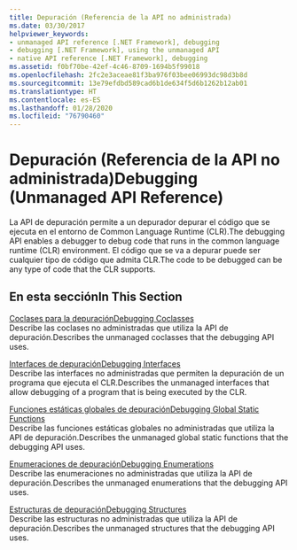 ```yaml
---
title: Depuración (Referencia de la API no administrada)
ms.date: 03/30/2017
helpviewer_keywords:
- unmanaged API reference [.NET Framework], debugging
- debugging [.NET Framework], using the unmanaged API
- native API reference [.NET Framework], debugging
ms.assetid: f0bf70be-42ef-4c46-8709-1694b5f99018
ms.openlocfilehash: 2fc2e3aceae81f3ba976f03bee06993dc98d3b8d
ms.sourcegitcommit: 13e79efdbd589cad6b1de634f5d6b1262b12ab01
ms.translationtype: HT
ms.contentlocale: es-ES
ms.lasthandoff: 01/28/2020
ms.locfileid: "76790460"
---
```

# <a name="debugging-unmanaged-api-reference"></a><span data-ttu-id="991e1-102">Depuración (Referencia de la API no administrada)</span><span class="sxs-lookup"><span data-stu-id="991e1-102">Debugging (Unmanaged API Reference)</span></span>
<span data-ttu-id="991e1-103">La API de depuración permite a un depurador depurar el código que se ejecuta en el entorno de Common Language Runtime (CLR).</span><span class="sxs-lookup"><span data-stu-id="991e1-103">The debugging API enables a debugger to debug code that runs in the common language runtime (CLR) environment.</span></span> <span data-ttu-id="991e1-104">El código que se va a depurar puede ser cualquier tipo de código que admita CLR.</span><span class="sxs-lookup"><span data-stu-id="991e1-104">The code to be debugged can be any type of code that the CLR supports.</span></span>  
  
## <a name="in-this-section"></a><span data-ttu-id="991e1-105">En esta sección</span><span class="sxs-lookup"><span data-stu-id="991e1-105">In This Section</span></span>  
 [<span data-ttu-id="991e1-106">Coclases para la depuración</span><span class="sxs-lookup"><span data-stu-id="991e1-106">Debugging Coclasses</span></span>](debugging-coclasses.md)  
 <span data-ttu-id="991e1-107">Describe las coclases no administradas que utiliza la API de depuración.</span><span class="sxs-lookup"><span data-stu-id="991e1-107">Describes the unmanaged coclasses that the debugging API uses.</span></span>  
  
 [<span data-ttu-id="991e1-108">Interfaces de depuración</span><span class="sxs-lookup"><span data-stu-id="991e1-108">Debugging Interfaces</span></span>](debugging-interfaces.md)  
 <span data-ttu-id="991e1-109">Describe las interfaces no administradas que permiten la depuración de un programa que ejecuta el CLR.</span><span class="sxs-lookup"><span data-stu-id="991e1-109">Describes the unmanaged interfaces that allow debugging of a program that is being executed by the CLR.</span></span>  
  
 [<span data-ttu-id="991e1-110">Funciones estáticas globales de depuración</span><span class="sxs-lookup"><span data-stu-id="991e1-110">Debugging Global Static Functions</span></span>](debugging-global-static-functions.md)  
 <span data-ttu-id="991e1-111">Describe las funciones estáticas globales no administradas que utiliza la API de depuración.</span><span class="sxs-lookup"><span data-stu-id="991e1-111">Describes the unmanaged global static functions that the debugging API uses.</span></span>  
  
 [<span data-ttu-id="991e1-112">Enumeraciones de depuración</span><span class="sxs-lookup"><span data-stu-id="991e1-112">Debugging Enumerations</span></span>](debugging-enumerations.md)  
 <span data-ttu-id="991e1-113">Describe las enumeraciones no administradas que utiliza la API de depuración.</span><span class="sxs-lookup"><span data-stu-id="991e1-113">Describes the unmanaged enumerations that the debugging API uses.</span></span>  
  
 [<span data-ttu-id="991e1-114">Estructuras de depuración</span><span class="sxs-lookup"><span data-stu-id="991e1-114">Debugging Structures</span></span>](debugging-structures.md)  
 <span data-ttu-id="991e1-115">Describe las estructuras no administradas que utiliza la API de depuración.</span><span class="sxs-lookup"><span data-stu-id="991e1-115">Describes the unmanaged structures that the debugging API uses.</span></span>
